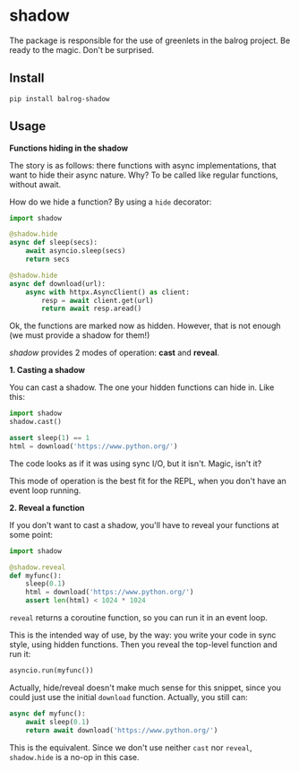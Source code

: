 # shadow

The package is responsible for the use of greenlets in the balrog project.
Be ready to the magic. Don't be surprised.

## Install

```
pip install balrog-shadow
```

## Usage

**Functions hiding in the shadow**

The story is as follows: there functions with async implementations,
that want to hide their async nature. Why? To be called like regular functions,
without await.

How do we hide a function? By using a `hide` decorator:

```python
import shadow

@shadow.hide
async def sleep(secs):
    await asyncio.sleep(secs)
    return secs

@shadow.hide
async def download(url):
    async with httpx.AsyncClient() as client:
        resp = await client.get(url)
        return await resp.aread()
```

Ok, the functions are marked now as hidden. However, that is not enough
(we must provide a shadow for them!)

*shadow* provides 2 modes of operation: **cast** and **reveal**.

**1. Casting a shadow**

You can cast a shadow. The one your hidden functions can hide in.
Like this:

```python
import shadow
shadow.cast()

assert sleep(1) == 1
html = download('https://www.python.org/')
```

The code looks as if it was using sync I/O, but it isn't. Magic, isn't it?

This mode of operation is the best fit for the REPL, when you don't have an event loop
running.

**2. Reveal a function**

If you don't want to cast a shadow, you'll have to reveal your functions at some point:

```python
import shadow

@shadow.reveal
def myfunc():
    sleep(0.1)
    html = download('https://www.python.org/')
    assert len(html) < 1024 * 1024
```

`reveal` returns a coroutine function, so you can run it in an event loop.

This is the intended way of use, by the way: you write your code in sync style, using hidden functions.
Then you reveal the top-level function and run it:

```python
asyncio.run(myfunc())
```

Actually, hide/reveal doesn't make much sense for this snippet, since you could just use
the initial `download` function. Actually, you still can:

```python
async def myfunc():
    await sleep(0.1)
    return await download('https://www.python.org/')
```

This is the equivalent. Since we don't use neither `cast` nor `reveal`,
`shadow.hide` is a no-op in this case.
